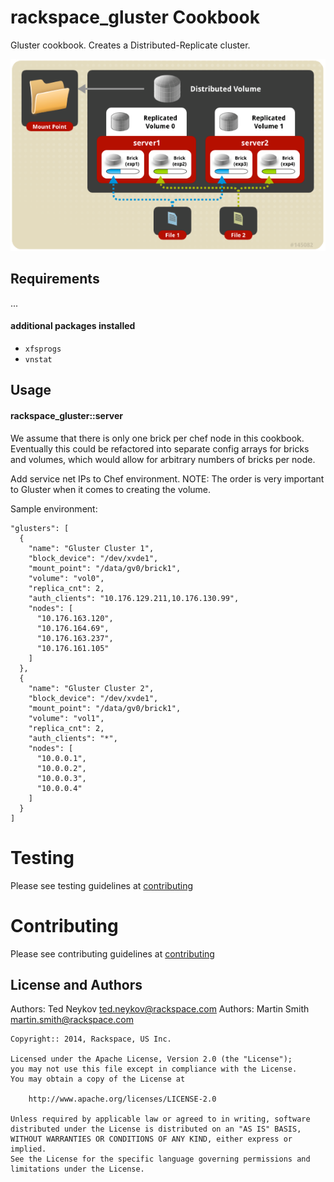rackspace_gluster Cookbook
========================
Gluster cookbook. Creates a Distributed-Replicate cluster.

![Gluster Distributed-Replicate](img/gluster-dv.png)

Requirements
------------
...
#### additional packages installed
- `xfsprogs`
- `vnstat`

Usage
-----
#### rackspace_gluster::server

We assume that there is only one brick per chef node in this cookbook. Eventually 
this could be refactored into separate config arrays for bricks and volumes, which 
would allow for arbitrary numbers of bricks per node.

Add service net IPs to Chef environment.
NOTE: The order is very important to Gluster when it comes to creating the volume.

Sample environment:
    
    "glusters": [
      {
        "name": "Gluster Cluster 1",
        "block_device": "/dev/xvde1",
        "mount_point": "/data/gv0/brick1",
        "volume": "vol0",
        "replica_cnt": 2,
        "auth_clients": "10.176.129.211,10.176.130.99",
        "nodes": [
          "10.176.163.120",
          "10.176.164.69",
          "10.176.163.237",
          "10.176.161.105"
        ]
      },
      {
        "name": "Gluster Cluster 2",
        "block_device": "/dev/xvde1",
        "mount_point": "/data/gv0/brick1",
        "volume": "vol1",
        "replica_cnt": 2,
        "auth_clients": "*",
        "nodes": [
          "10.0.0.1",
          "10.0.0.2",
          "10.0.0.3",
          "10.0.0.4"
        ]
      }
    ]


Testing
=======

Please see testing guidelines at [contributing](https://github.com/rackspace-cookbooks/contributing/blob/master/CONTRIBUTING.md)

Contributing
============

Please see contributing guidelines at [contributing](https://github.com/rackspace-cookbooks/contributing/blob/master/CONTRIBUTING.md)

License and Authors
-------------------
Authors: Ted Neykov   <ted.neykov@rackspace.com>
Authors: Martin Smith <martin.smith@rackspace.com>

```text
Copyright:: 2014, Rackspace, US Inc.

Licensed under the Apache License, Version 2.0 (the "License");
you may not use this file except in compliance with the License.
You may obtain a copy of the License at

    http://www.apache.org/licenses/LICENSE-2.0

Unless required by applicable law or agreed to in writing, software
distributed under the License is distributed on an "AS IS" BASIS,
WITHOUT WARRANTIES OR CONDITIONS OF ANY KIND, either express or implied.
See the License for the specific language governing permissions and
limitations under the License.
```